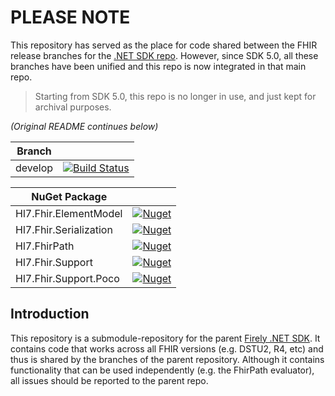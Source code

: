 # PLEASE NOTE
This repository has served as the place for code shared between the FHIR release branches for the [.NET SDK repo](https://github.com/FirelyTeam/firely-net-api). However, since SDK 5.0, all these branches have been unified and this repo is now integrated in that main repo.

> Starting from SDK 5.0, this repo is no longer in use, and just kept for archival purposes.


_(Original README continues below)_

|Branch||
|---|---|
|develop|[![Build Status](https://dev.azure.com/firely/firely-net-sdk/_apis/build/status/Common/FirelyTeam.firely-net-common?branchName=develop)](https://dev.azure.com/firely/firely-net-sdk/_build/latest?definitionId=83&branchName=develop)|

|NuGet Package||
|---|---|
|Hl7.Fhir.ElementModel|[![Nuget](https://img.shields.io/nuget/dt/Hl7.Fhir.ElementModel)](https://www.nuget.org/packages/Hl7.Fhir.ElementModel) |
|Hl7.Fhir.Serialization|[![Nuget](https://img.shields.io/nuget/dt/Hl7.Fhir.Serialization)](https://www.nuget.org/packages/Hl7.Fhir.Serialization)|
|Hl7.FhirPath|[![Nuget](https://img.shields.io/nuget/dt/Hl7.FhirPath)](https://www.nuget.org/packages/Hl7.FhirPath)|
|Hl7.Fhir.Support | [![Nuget](https://img.shields.io/nuget/dt/Hl7.Fhir.Support)](https://www.nuget.org/packages/Hl7.Fhir.Support)|
|Hl7.Fhir.Support.Poco|[![Nuget](https://img.shields.io/nuget/dt/Hl7.Fhir.Support.Poco)](https://www.nuget.org/packages/Hl7.Fhir.Support.Poco) |

## Introduction ##
This repository is a submodule-repository for the parent [Firely .NET SDK](https://github.com/FirelyTeam/firely-net-sdk). It contains code that works across all FHIR versions (e.g. DSTU2, R4, etc) and thus is shared by the branches of the parent repository. Although it contains functionality that can be used independently (e.g. the FhirPath evaluator), all issues should be reported to the parent repo.




